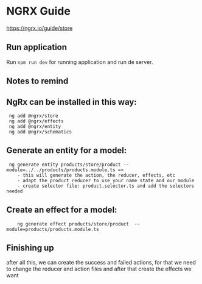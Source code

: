 # NGRX Guide
https://ngrx.io/guide/store

## Run application

Run `npm run dev` for running application and run de server.

## Notes to remind

## NgRx can be installed in this way:
	 ng add @ngrx/store
	 ng add @ngrx/effects
	 ng add @ngrx/entity
	 ng add @ngrx/schematics
	 
## Generate an entity for a model:
	 ng generate entity products/store/product --module=../../products/products.module.ts =>
		- this will generate the action, the reducer, effects, etc
		- adapt the product reducer to use your name state and our module
		- create selector file: product.selector.ts and add the selectors needed
		
## Create an effect for a model: 
		ng generate effect products/store/product  --module=products/products.module.ts 

## Finishing up
after all this, we can create  the success and failed actions, for that we need to change the reducer and action files and after that create the effects we want		
